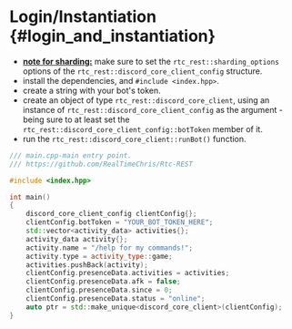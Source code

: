 Login/Instantiation {#login_and_instantiation}
============
- <u><b>note for sharding:</b></u> make sure to set the `rtc_rest::sharding_options` options of the `rtc_rest::discord_core_client_config` structure.
- install the dependencies, and `#include <index.hpp>`.
- create a string with your bot's token.
- create an object of type `rtc_rest::discord_core_client`, using an instance of `rtc_rest::discord_core_client_config` as the argument - being sure to at least set the `rtc_rest::discord_core_client_config::botToken` member of it.
- run the `rtc_rest::discord_core_client::runBot()` function.

```cpp
/// main.cpp-main entry point.
/// https://github.com/RealTimeChris/Rtc-REST

#include <index.hpp>

int main()
{
	discord_core_client_config clientConfig{};
	clientConfig.botToken = "YOUR_BOT_TOKEN_HERE";
	std::vector<activity_data> activities{};
	activity_data activity{};
	activity.name = "/help for my commands!";
	activity.type = activity_type::game;
	activities.pushBack(activity);
	clientConfig.presenceData.activities = activities;
	clientConfig.presenceData.afk = false;
	clientConfig.presenceData.since = 0;
	clientConfig.presenceData.status = "online";
	auto ptr = std::make_unique<discord_core_client>(clientConfig);
}
```
